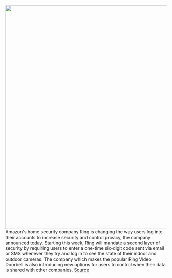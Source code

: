 <img src='https://cdn.vox-cdn.com/thumbor/nLlfRVpQwSrAeO1aQYH7O8br6dI=/0x0:5559x4218/1200x800/filters:focal(2336x1665:3224x2553)/cdn.vox-cdn.com/uploads/chorus_image/image/66328559/Log_In.0.png' width='700px' /><br/>
Amazon's home security company Ring is changing the way users log into their accounts to increase security and control privacy, the company announced today. Starting this week, Ring will mandate a second layer of security by requiring users to enter a one-time six-digit code sent via email or SMS whenever they try and log in to see the state of their indoor and outdoor cameras. The company which makes the popular Ring Video Doorbell is also introducing new options for users to control when their data is shared with other companies.
<a href='https://www.theverge.com/2020/2/18/21141948/ring-two-factor-authentication-default-mandatory-data-sharing-third-party-analytics-advertising'> Source <a/>